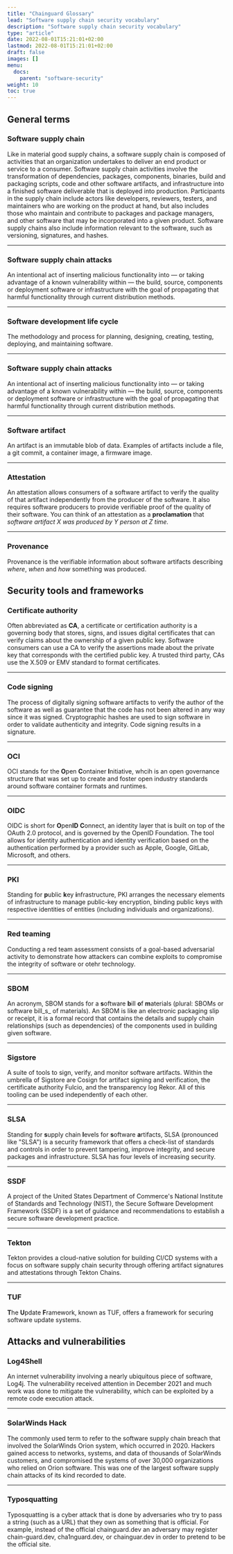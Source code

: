 ```yaml
---
title: "Chainguard Glossary"
lead: "Software supply chain security vocabulary"
description: "Software supply chain security vocabulary"
type: "article"
date: 2022-08-01T15:21:01+02:00
lastmod: 2022-08-01T15:21:01+02:00
draft: false
images: []
menu:
  docs:
    parent: "software-security"
weight: 10
toc: true
---
```


## General terms

### Software supply chain

Like in material good supply chains, a software supply chain is composed of activities that an organization undertakes to deliver an end product or service to a consumer. Software supply chain activities involve the transformation of dependencies, packages, components, binaries, build and packaging scripts, code and other software artifacts, and infrastructure into a finished software deliverable that is deployed into production. Participants in the supply chain include actors like developers, reviewers, testers, and maintainers who are working on the product at hand, but also includes those who maintain and contribute to packages and package managers, and other software that may be incorporated into a given product. Software supply chains also include information relevant to the software, such as versioning, signatures, and hashes.

---

### Software supply chain attacks

An intentional act of inserting malicious functionality into — or taking advantage of a known vulnerability within — the build, source, components or deployment software or infrastructure with the goal of propagating that harmful functionality through current distribution methods.

---

### Software development life cycle

The methodology and process for planning, designing, creating, testing, deploying, and maintaining software.

---

### Software supply chain attacks

An intentional act of inserting malicious functionality into — or taking advantage of a known vulnerability within — the build, source, components or deployment software or infrastructure with the goal of propagating that harmful functionality through current distribution methods.

---

### Software artifact

An artifact is an immutable blob of data. Examples of artifacts include a file, a git commit, a container image, a firmware image.

---

### Attestation

An attestation allows consumers of a software artifact to verify the quality of that artifact independently from the producer of the software. It also requires software producers to provide verifiable proof of the quality of their software. You can think of an attestation as a **proclamation** that _software artifact X was produced by Y person at Z time._

---

### Provenance

Provenance is the verifiable information about software artifacts describing _where_, _when_ and _how_ something was produced.

## Security tools and frameworks

### Certificate authority

Often abbreviated as **CA**, a certificate or certification authority is a governing body that stores, signs, and issues digital certificates that can verify claims about the ownership of a given public key. Software consumers can use a CA to verify the assertions made about the private key that corresponds with the certified public key. A trusted third party, CAs use the X.509 or EMV standard to format certificates. 

---

### Code signing

The process of digitally signing software artifacts to verify the author of the software as well as guarantee that the code has not been altered in any way since it was signed. Cryptographic hashes are used to sign software in order to validate authenticity and integrity. Code signing results in a signature. 

---

### OCI

OCI stands for the **O**pen **C**ontainer **I**nitiative, whcih is an open governance structure that was set up to create and foster open industry standards around software container formats and runtimes.

---

### OIDC

OIDC is short for **O**pen**ID** **C**onnect, an identity layer that is built on top of the OAuth 2.0 protocol, and is governed by the OpenID Foundation. The tool allows for identity authentication and identity verification based on the authentication performed by a provider such as Apple, Google, GitLab, Microsoft, and others. 

---

### PKI

Standing for **p**ublic **k**ey **i**nfrastructure, PKI arranges the necessary elements of infrastructure to manage public-key encryption, binding public keys with respective identities of entities (including individuals and organizations).

---

### Red teaming

Conducting a red team assessment consists of a goal-based adversarial activity to demonstrate how attackers can combine exploits to compromise the integrity of software or otehr technology. 

---

### SBOM

An acronym, SBOM stands for a **s**oftware **b**ill **o**f **m**aterials (plural: SBOMs or software bill_s_ of materials). An SBOM is like an electronic packaging slip or receipt, it is a formal record that contains the details and supply chain relationships (such as dependencies) of the components used in building given software.

---

### Sigstore

A suite of tools to sign, verify, and monitor software artifacts. Within the umbrella of Sigstore are Cosign for artifact signing and verification, the certificate authority Fulcio, and the transparency log Rekor. All of this tooling can be used independently of each other.

---

### SLSA

Standing for **s**upply chain **l**evels for **s**oftware **a**rtifacts, SLSA (pronounced like "SLSA") is a security framework that offers a check-list of standards and controls in order to prevent tampering, improve integrity, and secure packages and infrastructure. SLSA has four levels of increasing security. 

---

### SSDF

A project of the United States Department of Commerce's National Institute of Standards and Technology (NIST), the Secure Software Development Framework (SSDF) is a set of guidance and recommendations to establish a secure software development practice.

---

### Tekton

Tekton provides a cloud-native solution for building CI/CD systems with a focus on software supply chain security through offering artifact signatures and attestations through Tekton Chains. 

---

### TUF

**T**he **U**pdate **F**ramework, known as TUF, offers a framework for securing software update systems.

## Attacks and vulnerabilities

### Log4Shell

An internet vulnerability involving a nearly ubiquitous piece of software, Log4j. The vulnerability received attention in December 2021 and much work was done to mitigate the vulnerability, which can be exploited by a remote code execution attack.

---

### SolarWinds Hack

The commonly used term to refer to the software supply chain breach that involved the SolarWinds Orion system, which occurred in 2020. Hackers gained access to networks, systems, and data of thousands of SolarWinds customers, and compromised the systems of over 30,000 organizations who relied on Orion software. This was one of the largest software supply chain attacks of its kind recorded to date. 

---

### Typosquatting

Typosquatting is a cyber attack that is done by adversaries who try to pass a string (such as a URL) that they own as something that is official. For example, instead of the official chainguard.dev an adversary may register chain-guard.dev, cha1nguard.dev, or chainguar.dev in order to pretend to be the official site.